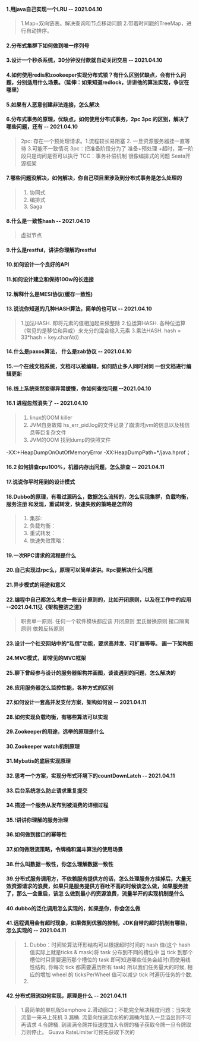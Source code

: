 #### 1.用java自己实现一个LRU -- 2021.04.10
> 1.Map+双向链表。解决查询和节点移动问题
> 2.带着时间戳的TreeMap，进行自动排序。

#### 2.分布式集群下如何做到唯一序列号


#### 3.设计一个秒杀系统，30分钟没付款就自动关闭交易 -- 2021.04.10
 

#### 4.如何使用redis和zookeeper实现分布式锁？有什么区别优缺点，会有什么问题，分别适用什么场景。（延伸：如果知道redlock，讲讲他的算法实现，争议在哪里）


#### 5.如果有人恶意创建非法连接，怎么解决


#### 6.分布式事务的原理，优缺点，如何使用分布式事务，2pc 3pc 的区别，解决了哪些问题，还有 -- 2021.04.10
> 2pc: 存在一个预处理请求。1.流程较长易阻塞 2. 一旦资源服务器挂一直等待  3.可能不一致情况
> 3pc：把准备阶段分为了 准备+预处理 +超时，第一阶段只是询问是否可以执行
> TCC：事务补偿机制 很像编排式的问题
> Seata开源框架


#### 7.哪些问题没解决，如何解决，你自己项目里涉及到分布式事务是怎么处理的
> 1. 协同式
> 2. 编排式
> 3. Saga

#### 8.什么是一致性hash -- 2021.04.10
> 虚拟节点


#### 9.什么是restful，讲讲你理解的restful


#### 10.如何设计一个良好的API


#### 11.如何设计建立和保持100w的长连接


#### 12.解释什么是MESI协议(缓存一致性)


#### 13.说说你知道的几种HASH算法，简单的也可以 -- 2021.04.10
> 1.加法HASH. 即将元素的值相加起来做整除
> 2.位运算HASH. 各种位运算（常见的是移位和异或）来充分的混合输入元素
> 3.乘法HASH. hash = 33*hash + key.charAt(i)

#### 14.什么是paxos算法， 什么是zab协议 -- 2021.04.10


#### 15.一个在线文档系统，文档可以被编辑，如何防止多人同时对同 一份文档进行编辑更新


#### 16.线上系统突然变得异常缓慢，你如何查找问题 --2021.04.10


#### 16.1 进程忽然消失了 -- 2021.04.10
> 1. linux的OOM killer
> 2. JVM自身故障 hs_err_pid.log的文件记录了崩溃时jvm的信息以及栈信息等巨复杂文件
> 3. JVM的OOM 找到dump的快照文件

-XX:+HeapDumpOnOutOfMemoryError
-XX:HeapDumpPath=*/java.hprof；

#### 16.2 如何排查cpu100%，机器内存出问题，怎么排查 -- 2021.04.11
> 

#### 17.说说你平时用到的设计模式


#### 18.Dubbo的原理，有看过源码么，数据怎么流转的，怎么实现集群，负载均衡，服务注册 和发现，重试转发，快速失败的策略是怎样的
> 1. 集群:
> 2. 负载均衡：
> 3. 重试转发：
> 4. 快速失败策略：


#### 19.一次RPC请求的流程是什么


#### 20.自己实现过rpc么，原理可以简单讲讲。Rpc要解决什么问题


#### 21.异步模式的用途和意义


#### 22.编程中自己都怎么考虑一些设计原则的，比如开闭原则，以及在工作中的应用 --2021.04.11见《架构整洁之道》
> 职责单一原则. 任何一个软件模块都应该
> 开闭原则
> 里氏替换原则
> 接口隔离原则
> 依赖反转原则


#### 23.设计一个社交网站中的“私信”功能，要求高并发、可扩展等等。 画一下架构图


#### 24.MVC模式，即常见的MVC框架


#### 25.聊下曾经参与设计的服务器架构并画图，谈谈遇到的问题，怎么解决的


#### 26.应用服务器怎么监控性能，各种方式的区别


#### 27.如何设计一套高并发支付方案，架构如何设 -- 2021.04.11


#### 28.如何实现负载均衡，有哪些算法可以实现

#### 29.Zookeeper的用途，选举的原理是什么


#### 30.Zookeeper watch机制原理


#### 31.Mybatis的底层实现原理


#### 32.思考一个方案，实现分布式环境下的countDownLatch -- 2021.04.11


#### 33.后台系统怎么防止请求重复提交


#### 34.描述一个服务从发布到被消费的详细过程


#### 35.!讲讲你理解的服务治理


#### 36.如何做到接口的幂等性


#### 37.如何做限流策略，令牌桶和漏斗算法的使用场景


#### 38.什么叫数据一致性，你怎么理解数据一致性


#### 39.分布式服务调用方，不依赖服务提供方的话，怎么处理服务方挂掉后，大量无效资源请求的浪费，如果只是服务提供方吞吐不高的时候该怎么做，如果服务挂了，那么一会重启，该怎 么做到最小的资源浪费，流量半开的实现机制是什么
>


#### 40.dubbo的泛化调用怎么实现的，如果是你，你会怎么做
> 


#### 41.远程调用会有超时现象，如果做到优雅的控制，JDK自带的超时机制有哪些，怎么实现的 -- 2021.04.11
> 1. Dubbo：时间轮算法环形结构可以根据超时时间的 hash 值(这个 hash 值实际上就是ticks & mask)将 task 分布到不同的槽位中
> 当 tick 到那个槽位时只需要遍历那个槽位的 task 即可知道哪些任务会超时(而使用线性结构, 你每次 tick 都需要遍历所有 task)
> 所以我们任务量大的时候, 相应的增加 wheel 的 ticksPerWheel 值可以减少 tick 时遍历任务的个数.
> 2. 

#### 42.分布式限流如何实现，原理是什么 -- 2021.04.11
> 1.最简单的单机版Semphore
> 2.滑动窗口；不能完全解决精度问题；当突发流量一来马上死机
> 3.漏桶. 流量向恒速流水的的漏桶内加入一旦溢出则不可再请求
> 4.令牌桶. 到装满令牌并恒速度加入令牌的桶子获取令牌一旦令牌取万则停止。 Guava RateLimiter可预先获取下次的
> 